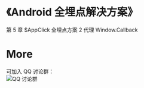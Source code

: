 # 《Android 全埋点解决方案》

第 5 章 $AppClick 全埋点方案 2 代理 Window.Callback

# More
可加入 QQ 讨论群：<br>
![ QQ 讨论群](https://github.com/wangzhzh/AutoTrackAppClick1/blob/master/screenshots/img001.jpeg)
